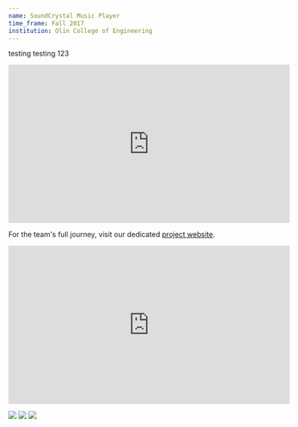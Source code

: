 ```yaml
---
name: SoundCrystal Music Player
time_frame: Fall 2017
institution: Olin College of Engineering
---
```

testing testing 123

<iframe width="560" height="315" src="https://www.youtube.com/embed/M_IrAlDLh7s" frameborder="0" allow="accelerometer; autoplay; encrypted-media; gyroscope; picture-in-picture" allowfullscreen></iframe>

For the team's full journey, visit our dedicated [project website](http://poe.olin.edu/2017/JuCube/index.html).

<iframe width="560" height="315" src="https://www.youtube.com/embed/CbOfsQfKXeE" frameborder="0" allow="accelerometer; autoplay; encrypted-media; gyroscope; picture-in-picture" allowfullscreen></iframe>

<a target="_blank" href="/imgs/poe_1.jpg"><img src="/imgs/poe_1.jpg"></a>
<a target="_blank" href="/imgs/poe_2.jpg"><img src="/imgs/poe_2.jpg"></a>
<a target="_blank" href="/imgs/poe_3.jpg"><img src="/imgs/poe_3.jpg"></a>
